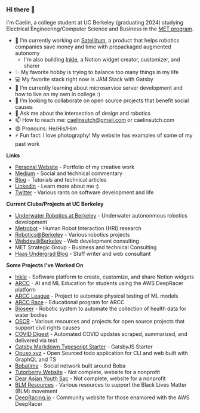 ### Hi there 👋

I'm Caelin, a college student at UC Berkeley (graduating 2024) studying Electrical Engineering/Computer Science and Business in the [MET program](https://met.berkeley.edu/).

- 🔭 I’m currently working on [Satellitum](http://satellitum.io/), a product that helps robotics companies save money and time with prepackaged augmented autonomy
  - I'm also building [Inkle](https://inkle.xyz), a Notion widget creator, customizer, and sharer 
- ✨ My favorite hobby is trying to balance too many things in my life
- 💻 My favorite stack right now is JAM Stack with Gatsby
- 🌱 I’m currently learning about microservice server development and how to live on my own in college :)
- 👯 I’m looking to collaborate on open source projects that benefit social causes
- 💬 Ask me about the intersection of design and robotics
- 📫 How to reach me: caelinsutch@gmail.com or caelinsutch.com
- 😄 Pronouns: He/His/Him
- ⚡ Fun fact: I love photography! My website has examples of some of my past work

**Links**
- [Personal Website](caelinsutch.com) - Portfolio of my creative work
- [Medium](medium.com/@caelinsutch) - Social and technical commentary
- [Blog](cometcode.io) - Tutorials and technical articles
- [Linkedin](linkedin.com/in/caelinsutch/) - Learn more about me :)
- [Twitter](twitter.com/caelin_sutch) - Various rants on software development and life

**Current Clubs/Projects at UC Berkeley**
- [Underwater Robotics at Berkeley](https://urobotics.berkeley.edu/) - Underwater autononmous robotics development
- [Metrobot](https://github.com/metrobot-research) - Human Robot Interaction (HRI) research
- [Robotics@Berkeley](https://rab.berkeley.edu/) - Various robotics projects
- [Webdev@Berkeley](https://webatberkeley.org/) - Web development consulting
- MET Strategic Group - Business and technical Consulting
- [Haas Undergrad Blog](https://haasundergrad.wordpress.com/) - Staff writer and web consultant

**Some Projects I've Worked On**
- [Inkle](https://inkle.xyz/) - Software platform to create, customize, and share Notion widgets
- [ARCC](https://arcc.ai/) - AI and ML Education for students using the AWS DeepRacer platform
- [ARCC League](https://league.arcc.ai/) - Project to automate physical testing of ML models
- [ARCC Race](https://race.arcc.ai/) - Educational program for ARCC
- [Bioseer](https://issuu.com/caelinsutch/docs/bioseer_tech_report) - Robotic system to automate the collection of health data for water bodies
- [OSCR](https://opensourceforcivilrights.com/) - Various resources and projects for open source projects that support civil rights causes
- [COVID Digest](https://covid-digest.com/) - Automated COVID updates scraped, summarized, and delivered via text
- [Gatsby Markdown Typescript Starter](https://gatsby-typescript-markdown-starter.vercel.app/) - GatsbyJS Starter
- [Opuso.xyz](https://github.com/opuso-xyz) - Open Sourced todo application for CLI and web built with GraphQL and TS
- [Bobatime](https://bobati.me/) - Social network built around Boba
- [Tutorberry Website](https://tutorberry.vercel.app/) - Not complete, website for a nonprofit
- [Dear Asian Youth Sac](https://dear-asian-youth-landing.vercel.app/) - Not complete, website for a nonprofit
- [BLM Resources](https://caelinsutch.github.io/blm-resources/) - Various resources to support the Black Lives Matter (BLM) movement
- [DeepRacing.io](https://deepracing.io/) - Community website for those enamored with the AWS DeepRacer
